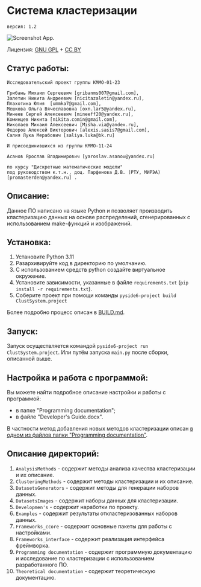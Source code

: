 Система кластеризации
===

	версия: 1.2

![Screenshot App.](./ImageApp.png)

Лицензия: [GNU GPL](https://wiki2.org/ru/GNU_GPL) + [CC BY](https://wiki2.org/ru/Лицензии_и_инструменты_Creative_Commons#CC_Attribution_(сокращённо_CC_BY))

## Статус работы: 

	Исследовательский проект группы КММО-01-23 
		
	Грибань Михаил Сергеевич [gribanms007@gmail.com],
	Залетин Никита Андреевич [nicitazaletin@yandex.ru],
	Плахотина Юлия  [ummka7@gmail.com],
	Мешкова Ольга Вячеславовна [oxn.lar5@yandex.ru],
	Минеев Сергей Алексеевич [mineeff20@yandex.ru],
	Коминцев Никита [nikita.comin@gmail.com],
	Николаев Михаил Алексеевич [Misha.via@yandex.ru],
	Федоров Алексей Викторович [alexis.sasis7@gmail.com],
	Салия Лука Мерабович [saliya.luka@bk.ru]
	
	И присоединившихся из группы КММО-11-24

	Асанов Ярослав Владимирович [yaroslav.asanov@yandex.ru]
	
	по курсу "Дискретные математические модели" 
	под руководством к.т.н., доц. Парфенова Д.В. (РТУ, МИРЭА) [promasterden@yandex.ru] .

## Описание: 
	
Данное ПО написано на языке Python и позволяет производить кластеризацию данных на основе распределений, 
сгенерированных с использованием make-функций и изображений.
	
## Установка:

1. Установите Python 3.11
2. Разархивируйте код в директорию по умолчанию.
3. С использованием средств python создайте виртуальное окружение.
4. Установите зависимости, указанные в файле `requirements.txt` (`pip install -r requirements.txt`).
5. Соберите проект при помощи команды `pyside6-project build ClustSystem.project`

Более подробно процесс описан в [BUILD.md](BUILD.md).

## Запуск:

Запуск осуществляется командой `pyside6-project run ClustSystem.project`. Или путём запуска `main.py` после сборки, описанной выше.
	
## Настройка и работа с программой:
	
Вы можете найти подробное описание настройки и работы с программой:
- в папке "Programming documentation";
- в файле "Developer's Guide.docx".

В частности метод добавления новых методов кластеризации описан [в одном из файлов папки "Programming documentation"](Programming%20documentation/Как%20добавить%20новый%20метод%20кластеризации.md).

## Описание директорий:

1. `AnalysisMethods` - содержит методы анализа качества кластеризации и их описание.
2. `ClusteringMethods` - содержит методы кластеризации и их описание.
3. `DatasetsGenerators` - содержит методы для генерации наборов данных.
4. `DatasetsImages` - содержит наборы данных для кластеризации.
5. `Developmen's` - содержит наработки по проекту.
6. `Examples` - содержит результаты откластеризованных наборов данных.
7. `Frameworks_ccore` - содержит основные пакеты для работы с настройками.
8. `Frameworks_interface` - содержит реализация интерфейса фреймворка.
9. `Programming documentation` - содержит программную документацию и исследование по кластеризации с использованием разработанного ПО.
10. `Theoretical documentation` - содержит теоретическую документацию.

